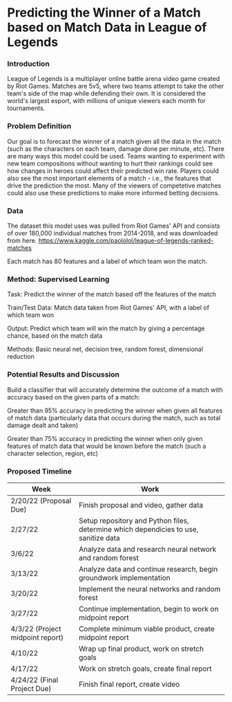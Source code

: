 # Predicting the Winner of a Match based on Match Data in League of Legends


### Introduction

League of Legends is a multiplayer online battle arena video game created by Riot Games. Matches are 5v5, where two teams attempt to take the other team's side of the map while defending their own. It is considered the world's largest esport, with millions of unique viewers each month for tournaments. 

### Problem Definition

Our goal is to forecast the winner of a match given all the data in the match (such as the characters on each team, damage done per minute, etc). There are many ways this model could be used. Teams wanting to experiment with new team compositions without wanting to hurt their rankings could see how changes in heroes could affect their predicted win rate. Players could also see the most important elements of a match - i.e., the features that drive the prediction the most. Many of the viewers of competetive matches could also use these predictions to make more informed betting decisions. 

### Data
The dataset this model uses was pulled from Riot Games' API and consists of over 180,000 individual matches from 2014-2018, and was downloaded from here.
https://www.kaggle.com/paololol/league-of-legends-ranked-matches

Each match has 80 features and a label of which team won the match.

### Method: Supervised Learning
Task: Predict the winner of the match based off the features of the match

Train/Test Data: Match data taken from Riot Games' API, with a label of which team won

Output: Predict which team will win the match by giving a percentage chance, based on the match data

Methods: Basic neural net, decision tree, random forest, dimensional reduction

### Potential Results and Discussion
Build a classifier that will accurately determine the outcome of a match with accuracy based on the given parts of a match:

Greater than 95% accuracy in predicting the winner when given all features of match data (particularly data that occurs during the match, such as total damage dealt and taken) 

Greater than 75% accuracy in predicting the winner when only given features of match data that would be known before the match (such a character selection, region, etc)

### Proposed Timeline 


| Week      | Work |
| ----------- | ----------- |
|  2/20/22 (Proposal Due)    |    Finish proposal and video, gather data    |
|  2/27/22     |   Setup repository and Python files, determine which dependicies to use, sanitize data   |
|  3/6/22     |    Analyze data and research neural network and random forest |
|  3/13/22     |   Analyze data and continue research, begin groundwork implementation  |
|  3/20/22     |   Implement the neural networks and random forest  |
|  3/27/22     |   Continue implementation, begin to work on midpoint report    |
|  4/3/22 (Project midpoint report)     |   Complete minimum viable product, create midpoint report     |
|  4/10/22     |   Wrap up final product, work on stretch goals     |
|  4/17/22     |   Work on stretch goals, create final report     |
|  4/24/22 (Final Project Due)    |   Finish final report, create video     |

